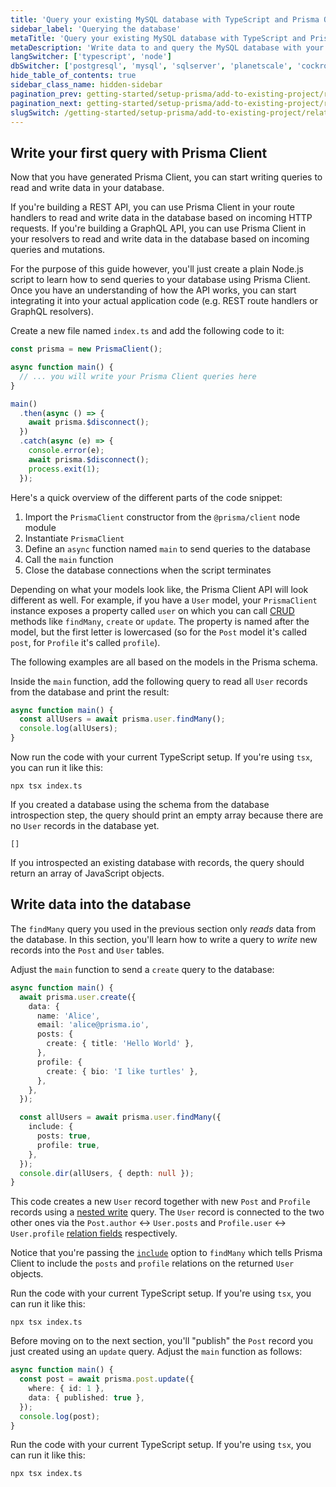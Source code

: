```yaml
---
title: 'Query your existing MySQL database with TypeScript and Prisma ORM'
sidebar_label: 'Querying the database'
metaTitle: 'Query your existing MySQL database with TypeScript and Prisma ORM'
metaDescription: 'Write data to and query the MySQL database with your TypeScript and Prisma ORM project'
langSwitcher: ['typescript', 'node']
dbSwitcher: ['postgresql', 'mysql', 'sqlserver', 'planetscale', 'cockroachdb']
hide_table_of_contents: true
sidebar_class_name: hidden-sidebar
pagination_prev: getting-started/setup-prisma/add-to-existing-project/relational-databases/install-prisma-client-typescript-mysql
pagination_next: getting-started/setup-prisma/add-to-existing-project/relational-databases/evolve-your-schema-typescript-mysql
slugSwitch: /getting-started/setup-prisma/add-to-existing-project/relational-databases/querying-the-database-
---
```


## Write your first query with Prisma Client

Now that you have generated Prisma Client, you can start writing queries to read and write data in your database.

If you're building a REST API, you can use Prisma Client in your route handlers to read and write data in the database based on incoming HTTP requests. If you're building a GraphQL API, you can use Prisma Client in your resolvers to read and write data in the database based on incoming queries and mutations.

For the purpose of this guide however, you'll just create a plain Node.js script to learn how to send queries to your database using Prisma Client. Once you have an understanding of how the API works, you can start integrating it into your actual application code (e.g. REST route handlers or GraphQL resolvers).

Create a new file named `index.ts` and add the following code to it:

```ts file=index.ts showLineNumbers
const prisma = new PrismaClient();

async function main() {
  // ... you will write your Prisma Client queries here
}

main()
  .then(async () => {
    await prisma.$disconnect();
  })
  .catch(async (e) => {
    console.error(e);
    await prisma.$disconnect();
    process.exit(1);
  });
```

Here's a quick overview of the different parts of the code snippet:

1. Import the `PrismaClient` constructor from the `@prisma/client` node module
1. Instantiate `PrismaClient`
1. Define an `async` function named `main` to send queries to the database
1. Call the `main` function
1. Close the database connections when the script terminates

Depending on what your models look like, the Prisma Client API will look different as well. For example, if you have a `User` model, your `PrismaClient` instance exposes a property called `user` on which you can call [CRUD](/orm/prisma-client/queries/crud) methods like `findMany`, `create` or `update`. The property is named after the model, but the first letter is lowercased (so for the `Post` model it's called `post`, for `Profile` it's called `profile`).

The following examples are all based on the models in the Prisma schema.

Inside the `main` function, add the following query to read all `User` records from the database and print the result:

```ts file=index.ts showLineNumbers
async function main() {
  const allUsers = await prisma.user.findMany();
  console.log(allUsers);
}
```

Now run the code with your current TypeScript setup. If you're using `tsx`, you can run it like this:

```terminal copy
npx tsx index.ts
```

If you created a database using the schema from the database introspection step, the query should print an empty array because there are no `User` records in the database yet.

```no-copy
[]
```

If you introspected an existing database with records, the query should return an array of JavaScript objects.

## Write data into the database

The `findMany` query you used in the previous section only _reads_ data from the database. In this section, you'll learn how to write a query to _write_ new records into the `Post` and `User` tables.

Adjust the `main` function to send a `create` query to the database:

```ts file=index.ts showLineNumbers
async function main() {
  await prisma.user.create({
    data: {
      name: 'Alice',
      email: 'alice@prisma.io',
      posts: {
        create: { title: 'Hello World' },
      },
      profile: {
        create: { bio: 'I like turtles' },
      },
    },
  });

  const allUsers = await prisma.user.findMany({
    include: {
      posts: true,
      profile: true,
    },
  });
  console.dir(allUsers, { depth: null });
}
```

This code creates a new `User` record together with new `Post` and `Profile` records using a [nested write](/orm/prisma-client/queries/relation-queries#nested-writes) query. The `User` record is connected to the two other ones via the `Post.author` ↔ `User.posts` and `Profile.user` ↔ `User.profile` [relation fields](/orm/prisma-schema/data-model/relations#relation-fields) respectively.

Notice that you're passing the [`include`](/orm/prisma-client/queries/select-fields#return-nested-objects-by-selecting-relation-fields) option to `findMany` which tells Prisma Client to include the `posts` and `profile` relations on the returned `User` objects.

Run the code with your current TypeScript setup. If you're using `tsx`, you can run it like this:

```terminal copy
npx tsx index.ts
```

Before moving on to the next section, you'll "publish" the `Post` record you just created using an `update` query. Adjust the `main` function as follows:

```ts file=index.ts showLineNumbers
async function main() {
  const post = await prisma.post.update({
    where: { id: 1 },
    data: { published: true },
  });
  console.log(post);
}
```

Run the code with your current TypeScript setup. If you're using `tsx`, you can run it like this:

```terminal copy
npx tsx index.ts
```
